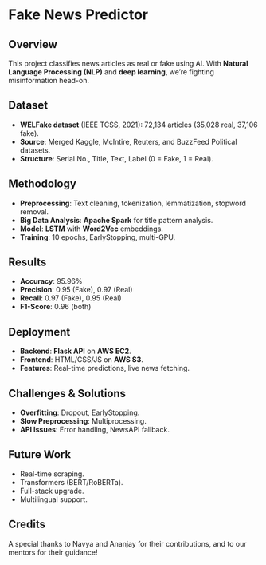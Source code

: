 # Fake News Predictor

## Overview
This project classifies news articles as real or fake using AI. With **Natural Language Processing (NLP)** and **deep learning**, we’re fighting misinformation head-on.

## Dataset 
- **WELFake dataset** (IEEE TCSS, 2021): 72,134 articles (35,028 real, 37,106 fake).  
- **Source**: Merged Kaggle, McIntire, Reuters, and BuzzFeed Political datasets.  
- **Structure**: Serial No., Title, Text, Label (0 = Fake, 1 = Real).  

## Methodology
- **Preprocessing**: Text cleaning, tokenization, lemmatization, stopword removal.  
- **Big Data Analysis**: **Apache Spark** for title pattern analysis.  
- **Model**: **LSTM** with **Word2Vec** embeddings.  
- **Training**: 10 epochs, EarlyStopping, multi-GPU.  

## Results
- **Accuracy**: 95.96%  
- **Precision**: 0.95 (Fake), 0.97 (Real)  
- **Recall**: 0.97 (Fake), 0.95 (Real)  
- **F1-Score**: 0.96 (both)  

## Deployment
- **Backend**: **Flask API** on **AWS EC2**.  
- **Frontend**: HTML/CSS/JS on **AWS S3**.  
- **Features**: Real-time predictions, live news fetching.  

## Challenges & Solutions
- **Overfitting**: Dropout, EarlyStopping.  
- **Slow Preprocessing**: Multiprocessing.  
- **API Issues**: Error handling, NewsAPI fallback.  

## Future Work
- Real-time scraping.  
- Transformers (BERT/RoBERTa).  
- Full-stack upgrade.  
- Multilingual support.  

## Credits
A special thanks to Navya and Ananjay for their contributions, and to our mentors for their guidance!

